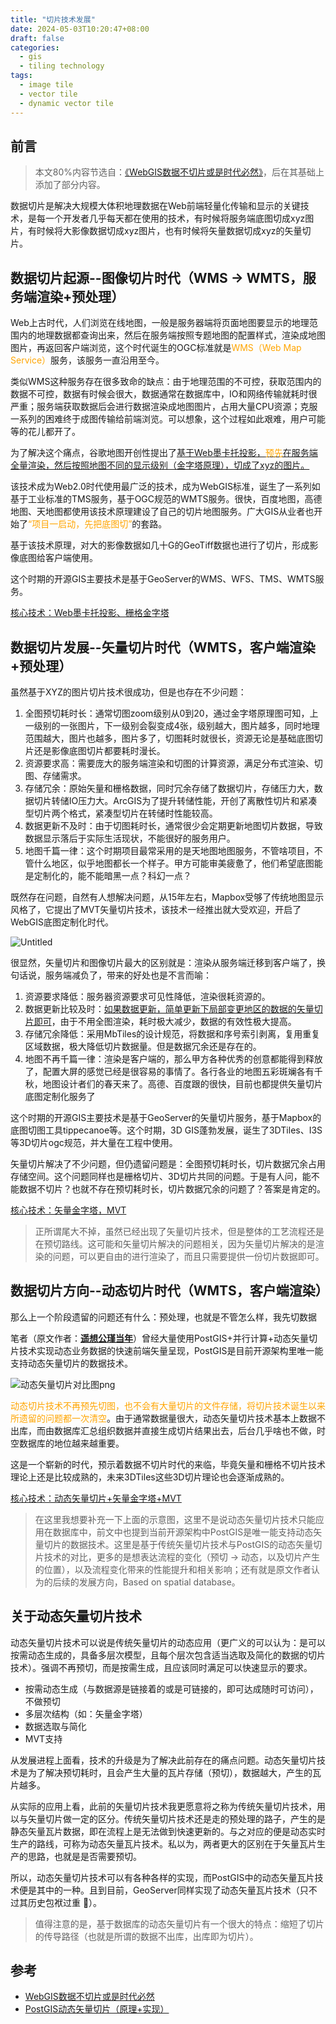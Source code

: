 ```yaml
---
title: "切片技术发展"
date: 2024-05-03T10:20:47+08:00
draft: false
categories: 
  - gis
  - tiling technology
tags: 
  - image tile
  - vector tile
  - dynamic vector tile
---
```


## 前言

> 本文80%内容节选自：[《WebGIS数据不切片或是时代必然》](https://zhuanlan.zhihu.com/p/512298212)，后在其基础上添加了部分内容。

数据切片是解决大规模大体积地理数据在Web前端轻量化传输和显示的关键技术，是每一个开发者几乎每天都在使用的技术，有时候将服务端底图切成xyz图片，有时候将大影像数据切成xyz图片，也有时候将矢量数据切成xyz的矢量切片。

## 数据切片起源--图像切片时代（WMS → WMTS，服务端渲染+预处理）

Web上古时代，人们浏览在线地图，一般是服务器端将页面地图要显示的地理范围内的地理数据都查询出来，然后在服务端按照专题地图的配置样式，渲染成地图图片，再返回客户端浏览，这个时代诞生的OGC标准就是<font color="orange">WMS（Web Map Service）</font>服务，该服务一直沿用至今。

类似WMS这种服务存在很多致命的缺点：由于地理范围的不可控，获取范围内的数据不可控，数据有时候会很大，数据通常在数据库中，IO和网络传输就耗时很严重；服务端获取数据后会进行数据渲染成地图图片，占用大量CPU资源；克服一系列的困难终于成图传输给前端浏览。可以想象，这个过程如此艰难，用户可能等的花儿都开了。

为了解决这个痛点，谷歌地图开创性提出了<u>基于Web墨卡托投影，<font color="orange">预先</font>在服务端全量渲染，然后按照地图不同的显示级别（金字塔原理），切成了xyz的图片。</u>

该技术成为Web2.0时代使用最广泛的技术，成为WebGIS标准，诞生了一系列如基于工业标准的TMS服务，基于OGC规范的WMTS服务。很快，百度地图，高德地图、天地图都使用该技术原理建设了自己的切片地图服务。广大GIS从业者也开始了<font color="orange">“项目一启动，先把底图切”</font>的套路。

基于该技术原理，对大的影像数据如几十G的GeoTiff数据也进行了切片，形成影像底图给客户端使用。

这个时期的开源GIS主要技术是基于GeoServer的WMS、WFS、TMS、WMTS服务。

<u>核心技术：Web墨卡托投影、栅格金字塔</u>

## 数据切片发展--矢量切片时代（WMTS，客户端渲染+预处理）

虽然基于XYZ的图片切片技术很成功，但是也存在不少问题：

1. 全图预切耗时长：通常切图zoom级别从0到20，通过金字塔原理图可知，上一级别的一张图片，下一级别会裂变成4张，级别越大，图片越多，同时地理范围越大，图片也越多，图片多了，切图耗时就很长，资源无论是基础底图切片还是影像底图切片都要耗时漫长。
2. 资源要求高：需要庞大的服务端渲染和切图的计算资源，满足分布式渲染、切图、存储需求。
3. 存储冗余：原始矢量和栅格数据，同时冗余存储了数据切片，存储压力大，数据切片转储IO压力大。ArcGIS为了提升转储性能，开创了离散性切片和紧凑型切片两个格式，紧凑型切片在转储时性能较高。
4. 数据更新不及时：由于切图耗时长，通常很少会定期更新地图切片数据，导致数据显示落后于实际生活现状，不能很好的服务用户。
5. 地图千篇一律：这个时期项目最常采用的是天地图地图服务，不管啥项目，不管什么地区，似乎地图都长一个样子。甲方可能审美疲惫了，他们希望底图能是定制化的，能不能暗黑一点？科幻一点？

既然存在问题，自然有人想解决问题，从15年左右，Mapbox受够了传统地图显示风格了，它提出了MVT矢量切片技术，该技术一经推出就大受欢迎，开启了WebGIS底图定制化时代。

![Untitled](https://zhou-fuyi.github.io/picx-images-hosting/Untitled.5xafx3l5e3.webp)

很显然，<font clolor="orange">矢量切片和图像切片最大的区别就是：渲染从服务端迁移到客户端了</font>，换句话说，服务端减负了，带来的好处也是不言而喻：

1. 资源要求降低：服务器资源要求可见性降低，渲染很耗资源的。
2. 数据更新比较及时：<u>如果数据更新，简单更新下局部变更地区的数据的矢量切片即可</u>，由于不用全图渲染，耗时极大减少，数据的有效性极大提高。
3. 存储冗余降低：采用MbTiles的设计规范，将数据和序号索引剥离，复用重复区域数据，极大降低切片数据量。但是数据冗余还是存在的。
4. 地图不再千篇一律：渲染是客户端的，那么甲方各种优秀的创意都能得到释放了，配置大屏的感觉已经是很容易的事情了。各行各业的地图五彩斑斓各有千秋，地图设计者们的春天来了。高德、百度跟的很快，目前也都提供矢量切片底图定制化服务了

这个时期的开源GIS主要技术是基于GeoServer的矢量切片服务，基于Mapbox的底图切图工具tippecanoe等。这个时期，3D GIS蓬勃发展，诞生了3DTiles、I3S等3D切片ogc规范，并大量在工程中使用。

矢量切片解决了不少问题，但仍遗留问题是：<font clolor="orange">全图预切耗时长，切片数据冗余占用存储空间</font>。这个问题同样也是栅格切片、3D切片共同的问题。于是有人问，能不能数据不切片？也就不存在预切耗时长，切片数据冗余的问题了？答案是肯定的。

<u>核心技术：矢量金字塔，MVT</u>

> 正所谓尾大不掉，虽然已经出现了矢量切片技术，但是整体的工艺流程还是在预切路线。这可能和矢量切片解决的问题相关，因为矢量切片解决的是渲染的问题，可以更自由的进行渲染了，而且只需要提供一份切片数据即可。

## 数据切片方向--动态切片时代（WMTS，客户端渲染）

那么上一个阶段遗留的问题还有什么：预处理，也就是不管怎么样，我先切数据

笔者（原文作者：**[遥想公瑾当年](https://www.zhihu.com/people/yao-xiang-gong-jin-dang-nian-88-8)**）曾经大量使用PostGIS+并行计算+动态矢量切片技术实现动态业务数据的快速前端矢量呈现，PostGIS是目前开源架构里唯一能支持动态矢量切片的数据技术。

![动态矢量切片对比图png](https://zhou-fuyi.github.io/picx-images-hosting/动态矢量切片对比图png.lvjce1v2j.webp)

<font color="orange">动态切片技术不再预先切图，也不会有大量切片的文件存储，将切片技术诞生以来所遗留的问题都一次清空</font>。由于通常数据量很大，动态矢量切片技术基本上数据不出库，而由数据库汇总组织数据并直接生成切片结果出去，后台几乎啥也不做，时空数据库的地位越来越重要。

这是一个崭新的时代，预示着数据不切片时代的来临，毕竟矢量和栅格不切片技术理论上还是比较成熟的，未来3DTiles这些3D切片理论也会逐渐成熟的。

<u>核心技术：动态矢量切片+矢量金字塔+MVT</u>

> 在这里我想要补充一下上面的示意图，这里不是说动态矢量切片技术只能应用在数据库中，前文中也提到当前开源架构中PostGIS是唯一能支持动态矢量切片的数据技术。这里是基于传统矢量切片技术与PostGIS的动态矢量切片技术的对比，更多的是想表达流程的变化（预切 → 动态，以及切片产生的位置），以及流程变化带来的性能提升和相关影响；还有就是原文作者认为的后续的发展方向，Based on spatial database。

## 关于动态矢量切片技术

动态矢量切片技术可以说是传统矢量切片的动态应用（更广义的可以认为：是可以按需动态生成的，具备多层次模型，且每个层次包含适当选取及简化的数据的切片技术）。强调不再预切，而是按需生成，且应该同时满足可以快速显示的要求。

- 按需动态生成（与数据源是链接着的或是可链接的，即可达成随时可访问），不做预切
- 多层次结构（如：矢量金字塔）
- 数据选取与简化
- MVT支持

从发展进程上面看，技术的升级是为了解决此前存在的痛点问题。动态矢量切片技术是为了解决预切耗时，且会产生大量的瓦片存储（预切），数据越大，产生的瓦片越多。

从实际的应用上看，此前的矢量切片技术我更愿意将之称为传统矢量切片技术，用以与矢量切片做一定的区分。传统矢量切片技术还是走的预处理的路子，产生的是静态矢量瓦片数据，即在流程上是无法做到快速更新的。与之对应的便是动态实时生产的路线，可称为动态矢量瓦片技术。私以为，两者更大的区别在于矢量瓦片生产的思路，也就是是否需要预切。

所以，动态矢量切片技术可以有各种各样的实现，而PostGIS中的动态矢量瓦片技术便是其中的一种。且到目前，GeoServer同样实现了动态矢量瓦片技术（只不过其历史包袱过重 🫡）。

> 值得注意的是，基于数据库的动态矢量切片有一个很大的特点：缩短了切片的传导路径（也就是所谓的数据不出库，出库即为切片）。

## 参考

- [WebGIS数据不切片或是时代必然](https://zhuanlan.zhihu.com/p/512298212)
- [PostGIS动态矢量切片（原理+实现）](https://www.jianshu.com/p/fede7a0d3154)
